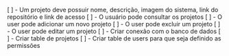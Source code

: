[ ] - Um projeto deve possuir nome, descrição, imagem do sistema, link do repositório e link de acesso
[ ] - O usuário pode consultar os projetos
[ ] - O user pode adicionar um novo projeto
[ ] - O user pode excluir um projeto
[ ] - O user pode editar um projeto
[ ] - Criar conexão com o banco de dados
[ ] - Criar table de projetos
[ ] - Criar table de users para que seja definido as permissões
